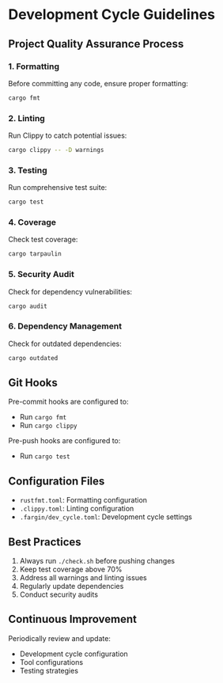 # Development Cycle Guidelines

## Project Quality Assurance Process

### 1. Formatting
Before committing any code, ensure proper formatting:
```bash
cargo fmt
```

### 2. Linting
Run Clippy to catch potential issues:
```bash
cargo clippy -- -D warnings
```

### 3. Testing
Run comprehensive test suite:
```bash
cargo test
```

### 4. Coverage
Check test coverage:
```bash
cargo tarpaulin
```

### 5. Security Audit
Check for dependency vulnerabilities:
```bash
cargo audit
```

### 6. Dependency Management
Check for outdated dependencies:
```bash
cargo outdated
```

## Git Hooks

Pre-commit hooks are configured to:
- Run `cargo fmt`
- Run `cargo clippy`

Pre-push hooks are configured to:
- Run `cargo test`

## Configuration Files

- `rustfmt.toml`: Formatting configuration
- `.clippy.toml`: Linting configuration
- `.fargin/dev_cycle.toml`: Development cycle settings

## Best Practices

1. Always run `./check.sh` before pushing changes
2. Keep test coverage above 70%
3. Address all warnings and linting issues
4. Regularly update dependencies
5. Conduct security audits

## Continuous Improvement

Periodically review and update:
- Development cycle configuration
- Tool configurations
- Testing strategies
